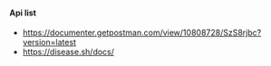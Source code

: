 #### Api list
* https://documenter.getpostman.com/view/10808728/SzS8rjbc?version=latest
* https://disease.sh/docs/